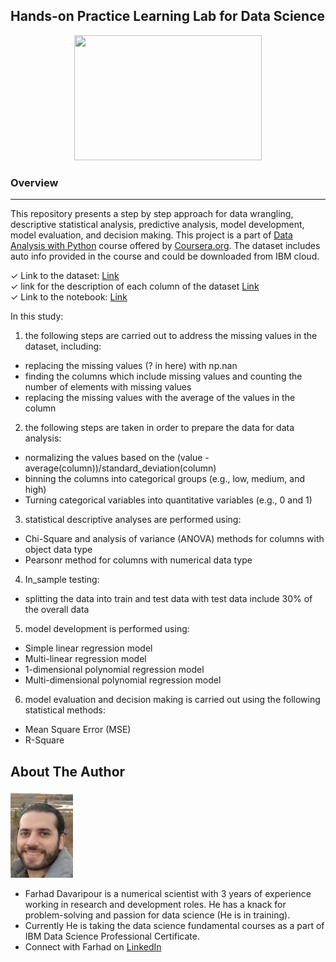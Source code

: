 ## Hands-on Practice Learning Lab for Data Science
<p align="center">
  <img src="https://cdn.pixabay.com/photo/2016/12/22/13/35/analytics-1925495_1280.png"width="300" height="200" />
</p>

### Overview
* * *
This repository presents a step by step approach for data wrangling, descriptive statistical analysis, predictive analysis, model development, model evaluation, and decision making. This project is a part of [Data Analysis with Python](https://www.coursera.org/learn/data-analysis-with-python?) course offered by [Coursera.org](https://www.coursera.org/). The dataset includes auto info provided in the course and could be downloaded from IBM cloud.

✓ Link to the dataset: [Link](https://cf-courses-data.s3.us.cloud-object-storage.appdomain.cloud/IBMDeveloperSkillsNetwork-DA0101EN-SkillsNetwork/labs/Data%20files/auto.csv)  
✓ link for the description of each column of the dataset [Link](https://archive.ics.uci.edu/ml/machine-learning-databases/autos/imports-85.names)  
✓ Link to the notebook: [Link](https://github.com/Farhad-Davaripour/Descriptive_Statistical_Analysis_Auto_Dataset/blob/main/Code_Python.ipynb)   

In this study:

1) the following steps are carried out to address the missing values in the dataset, including:
* replacing the missing values (? in here) with np.nan
* finding the columns which include missing values and counting the number of elements with missing values
* replacing the missing values with the average of the values in the column  

2) the following steps are taken in order to prepare the data for data analysis:
* normalizing the values based on the (value - average(column))/standard_deviation(column)
* binning the columns into categorical groups (e.g., low, medium, and high)
* Turning categorical variables into quantitative variables (e.g., 0 and 1)

3) statistical descriptive analyses are performed using:
* Chi-Square and analysis of variance (ANOVA) methods for columns with object data type
* Pearsonr method for columns with numerical data type

4) In_sample testing:
* splitting the data into train and test data with test data include 30% of the overall data

5) model development is performed using:
* Simple linear regression model
* Multi-linear regression model
* 1-dimensional polynomial regression model
* Multi-dimensional polynomial regression model

6) model evaluation and decision making is carried out using the following statistical methods:
* Mean Square Error (MSE)
* R-Square
  


## About The Author

![image](MyImage-GitHub.jpg)


- Farhad Davaripour is a numerical scientist with 3 years of experience working in research and development roles. He has a knack for problem-solving and passion for data science (He is in training).
- Currently He is taking the data science fundamental courses as a part of IBM Data Science Professional Certificate. 
- Connect with Farhad on [LinkedIn](https://www.linkedin.com/in/farhad-davaripour/)

